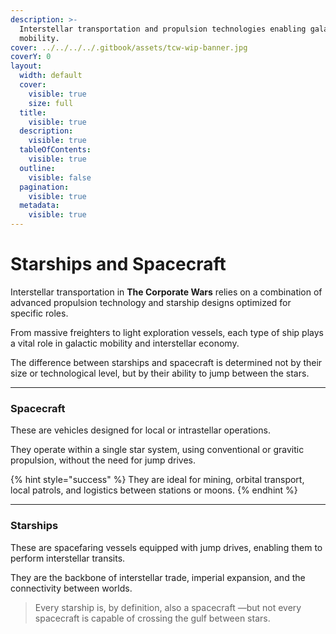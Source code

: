 ```yaml
---
description: >-
  Interstellar transportation and propulsion technologies enabling galactic
  mobility.
cover: ../../../../.gitbook/assets/tcw-wip-banner.jpg
coverY: 0
layout:
  width: default
  cover:
    visible: true
    size: full
  title:
    visible: true
  description:
    visible: true
  tableOfContents:
    visible: true
  outline:
    visible: false
  pagination:
    visible: true
  metadata:
    visible: true
---
```


# Starships and Spacecraft

Interstellar transportation in **The Corporate Wars** relies on a combination of advanced propulsion technology and starship designs optimized for specific roles.

From massive freighters to light exploration vessels, each type of ship plays a vital role in galactic mobility and interstellar economy.

The difference between starships and spacecraft is determined not by their size or technological level, but by their ability to jump between the stars.

***

### Spacecraft

These are vehicles designed for local or intrastellar operations.

They operate within a single star system, using conventional or gravitic propulsion, without the need for jump drives.

{% hint style="success" %}
They are ideal for mining, orbital transport, local patrols, and logistics between stations or moons.
{% endhint %}

***

### Starships

These are spacefaring vessels equipped with jump drives, enabling them to perform interstellar transits.

They are the backbone of interstellar trade, imperial expansion, and the connectivity between worlds.

> Every starship is, by definition, also a spacecraft —but not every spacecraft is capable of crossing the gulf between stars.
